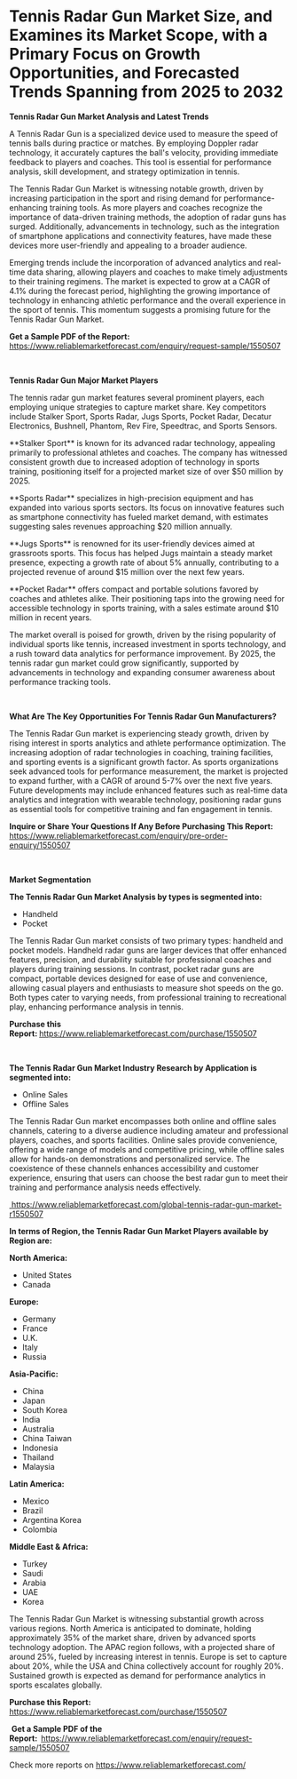 <p><h1>Tennis Radar Gun Market Size, and Examines its Market Scope, with a Primary Focus on Growth Opportunities, and Forecasted Trends Spanning from 2025 to 2032</h1></p><p><strong>Tennis Radar Gun Market Analysis and Latest Trends</strong></p>
<p><p>A Tennis Radar Gun is a specialized device used to measure the speed of tennis balls during practice or matches. By employing Doppler radar technology, it accurately captures the ball's velocity, providing immediate feedback to players and coaches. This tool is essential for performance analysis, skill development, and strategy optimization in tennis.</p><p>The Tennis Radar Gun Market is witnessing notable growth, driven by increasing participation in the sport and rising demand for performance-enhancing training tools. As more players and coaches recognize the importance of data-driven training methods, the adoption of radar guns has surged. Additionally, advancements in technology, such as the integration of smartphone applications and connectivity features, have made these devices more user-friendly and appealing to a broader audience.</p><p>Emerging trends include the incorporation of advanced analytics and real-time data sharing, allowing players and coaches to make timely adjustments to their training regimens. The market is expected to grow at a CAGR of 4.1% during the forecast period, highlighting the growing importance of technology in enhancing athletic performance and the overall experience in the sport of tennis. This momentum suggests a promising future for the Tennis Radar Gun Market.</p></p>
<p><strong>Get a Sample PDF of the Report:&nbsp;</strong> <a href="https://www.reliablemarketforecast.com/enquiry/request-sample/1550507?utm_campaign=2721&utm_medium=2&utm_source=Github&utm_content=ia&utm_term=04042025&utm_id=tennis-radar-gun">https://www.reliablemarketforecast.com/enquiry/request-sample/1550507</a></p>
<p>&nbsp;</p>
<p><strong>Tennis Radar Gun Major Market Players</strong></p>
<p><p>The tennis radar gun market features several prominent players, each employing unique strategies to capture market share. Key competitors include Stalker Sport, Sports Radar, Jugs Sports, Pocket Radar, Decatur Electronics, Bushnell, Phantom, Rev Fire, Speedtrac, and Sports Sensors.</p><p>**Stalker Sport** is known for its advanced radar technology, appealing primarily to professional athletes and coaches. The company has witnessed consistent growth due to increased adoption of technology in sports training, positioning itself for a projected market size of over $50 million by 2025.</p><p>**Sports Radar** specializes in high-precision equipment and has expanded into various sports sectors. Its focus on innovative features such as smartphone connectivity has fueled market demand, with estimates suggesting sales revenues approaching $20 million annually.</p><p>**Jugs Sports** is renowned for its user-friendly devices aimed at grassroots sports. This focus has helped Jugs maintain a steady market presence, expecting a growth rate of about 5% annually, contributing to a projected revenue of around $15 million over the next few years.</p><p>**Pocket Radar** offers compact and portable solutions favored by coaches and athletes alike. Their positioning taps into the growing need for accessible technology in sports training, with a sales estimate around $10 million in recent years.</p><p>The market overall is poised for growth, driven by the rising popularity of individual sports like tennis, increased investment in sports technology, and a rush toward data analytics for performance improvement. By 2025, the tennis radar gun market could grow significantly, supported by advancements in technology and expanding consumer awareness about performance tracking tools.</p></p>
<p>&nbsp;</p>
<p><strong>What Are The Key Opportunities For Tennis Radar Gun Manufacturers?</strong></p>
<p><p>The Tennis Radar Gun market is experiencing steady growth, driven by rising interest in sports analytics and athlete performance optimization. The increasing adoption of radar technologies in coaching, training facilities, and sporting events is a significant growth factor. As sports organizations seek advanced tools for performance measurement, the market is projected to expand further, with a CAGR of around 5-7% over the next five years. Future developments may include enhanced features such as real-time data analytics and integration with wearable technology, positioning radar guns as essential tools for competitive training and fan engagement in tennis.</p></p>
<p><strong>Inquire or Share Your Questions If Any Before Purchasing This Report:</strong> <a href="https://www.reliablemarketforecast.com/enquiry/pre-order-enquiry/1550507?utm_campaign=2721&utm_medium=2&utm_source=Github&utm_content=ia&utm_term=04042025&utm_id=tennis-radar-gun">https://www.reliablemarketforecast.com/enquiry/pre-order-enquiry/1550507</a></p>
<p>&nbsp;</p>
<p><strong>Market Segmentation</strong></p>
<p><strong>The Tennis Radar Gun Market Analysis by types is segmented into:</strong></p>
<p><ul><li>Handheld</li><li>Pocket</li></ul></p>
<p><p>The Tennis Radar Gun market consists of two primary types: handheld and pocket models. Handheld radar guns are larger devices that offer enhanced features, precision, and durability suitable for professional coaches and players during training sessions. In contrast, pocket radar guns are compact, portable devices designed for ease of use and convenience, allowing casual players and enthusiasts to measure shot speeds on the go. Both types cater to varying needs, from professional training to recreational play, enhancing performance analysis in tennis.</p></p>
<p><strong>Purchase this Report:&nbsp;</strong><a href="https://www.reliablemarketforecast.com/purchase/1550507?utm_campaign=2721&utm_medium=2&utm_source=Github&utm_content=ia&utm_term=04042025&utm_id=tennis-radar-gun">https://www.reliablemarketforecast.com/purchase/1550507</a></p>
<p>&nbsp;</p>
<p><strong>The Tennis Radar Gun Market Industry Research by Application is segmented into:</strong></p>
<p><ul><li>Online Sales</li><li>Offline Sales</li></ul></p>
<p><p>The Tennis Radar Gun market encompasses both online and offline sales channels, catering to a diverse audience including amateur and professional players, coaches, and sports facilities. Online sales provide convenience, offering a wide range of models and competitive pricing, while offline sales allow for hands-on demonstrations and personalized service. The coexistence of these channels enhances accessibility and customer experience, ensuring that users can choose the best radar gun to meet their training and performance analysis needs effectively.</p></p>
<p><a href="https://www.reliablemarketforecast.com/global-tennis-radar-gun-market-r1550507?utm_campaign=2721&utm_medium=2&utm_source=Github&utm_content=ia&utm_term=04042025&utm_id=tennis-radar-gun">&nbsp;https://www.reliablemarketforecast.com/global-tennis-radar-gun-market-r1550507</a></p>
<p><strong>In terms of Region, the Tennis Radar Gun Market Players available by Region are:</strong></p>
<p>
    <p> <strong> North America: </strong>
        <ul>
            <li>United States</li>
            <li>Canada</li>
        </ul>
        </p> 
    <p> <strong> Europe: </strong>
        <ul>
            <li>Germany</li>
            <li>France</li>
            <li>U.K.</li>
            <li>Italy</li>
            <li>Russia</li>
        </ul>
        </p> 
    <p> <strong> Asia-Pacific: </strong>
        <ul>
            <li>China</li>
            <li>Japan</li>
            <li>South Korea</li>
            <li>India</li>
            <li>Australia</li>
            <li>China Taiwan</li>
            <li>Indonesia</li>
            <li>Thailand</li>
            <li>Malaysia</li>
        </ul>
        </p> 
    <p> <strong> Latin America: </strong>
        <ul>
            <li>Mexico</li>
            <li>Brazil</li>
            <li>Argentina Korea</li>
            <li>Colombia</li>
        </ul>
        </p> 
    <p> <strong> Middle East & Africa: </strong>
        <ul>
            <li>Turkey</li>
            <li>Saudi</li>
            <li>Arabia</li>
            <li>UAE</li>
            <li>Korea</li>
        </ul>
    </p>
    </p>
<p><p>The Tennis Radar Gun Market is witnessing substantial growth across various regions. North America is anticipated to dominate, holding approximately 35% of the market share, driven by advanced sports technology adoption. The APAC region follows, with a projected share of around 25%, fueled by increasing interest in tennis. Europe is set to capture about 20%, while the USA and China collectively account for roughly 20%. Sustained growth is expected as demand for performance analytics in sports escalates globally.</p></p>
<p><strong>Purchase this Report: </strong><a href="https://www.reliablemarketforecast.com/purchase/1550507?utm_campaign=2721&utm_medium=2&utm_source=Github&utm_content=ia&utm_term=04042025&utm_id=tennis-radar-gun">https://www.reliablemarketforecast.com/purchase/1550507</a></p>
<p>&nbsp;<strong>Get a Sample PDF of the Report:&nbsp;&nbsp;</strong><a href="https://www.reliablemarketforecast.com/enquiry/request-sample/1550507?utm_campaign=2721&utm_medium=2&utm_source=Github&utm_content=ia&utm_term=04042025&utm_id=tennis-radar-gun">https://www.reliablemarketforecast.com/enquiry/request-sample/1550507</a></p>
<p><strong></strong></p>
<p>Check more reports on <a href="https://www.reliablemarketforecast.com/?utm_campaign=2721&utm_medium=2&utm_source=Github&utm_content=ia&utm_term=04042025&utm_id=tennis-radar-gun">https://www.reliablemarketforecast.com/</a></p>